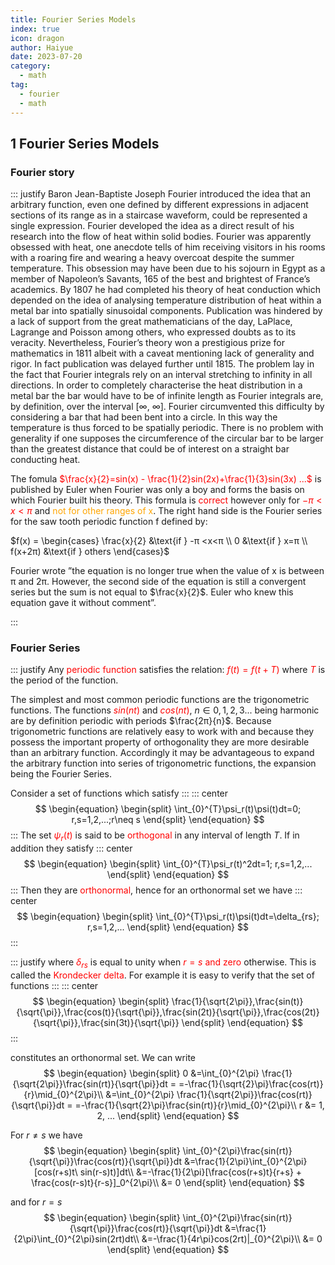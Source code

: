 ```yaml
---
title: Fourier Series Models
index: true
icon: dragon
author: Haiyue
date: 2023-07-20
category:
  - math
tag:
  - fourier
  - math
---
```


## 1 Fourier Series Models
### Fourier story
::: justify
Baron Jean-Baptiste Joseph Fourier introduced the idea that an arbitrary function, even one defined by different expressions in adjacent sections of its range as in a staircase waveform, could be represented a single expression. Fourier developed the idea as a direct result of his research into the flow of heat within solid bodies. 
Fourier was apparently obsessed with heat, one anecdote tells of him receiving visitors in his rooms with a roaring fire and wearing a heavy overcoat despite the summer temperature. This obsession may have been due to his sojourn in Egypt as a member of Napoleon’s Savants, 165 of the best and brightest of France’s academics.
By 1807 he had completed his theory of heat conduction which depended on the idea of analysing temperature distribution of heat within a metal bar into spatially sinusoidal components. Publication was hindered by a lack of support from the great mathematicians of the day, LaPlace, Lagrange and Poisson among others, who expressed doubts as to its veracity. Nevertheless, Fourier’s theory won a prestigious prize for mathematics in 1811 albeit with a caveat mentioning lack of generality and rigor. In fact publication was delayed further until 1815.
The problem lay in the fact that Fourier integrals rely on an interval stretching to infinity in all directions. In order to completely characterise the heat distribution in a metal bar the bar would have to be of infinite length as Fourier integrals are, by definition, over the interval [∞, ∞]. Fourier circumvented this difficulty by considering a bar that had been bent into a circle. In this way the temperature is thus forced to be spatially periodic. There is no problem with generality if one supposes the circumference of the circular bar to be larger than the greatest distance that could be of interest on a straight bar conducting heat.


The fomula <span style="color:red">$\frac{x}{2}=sin(x) - \frac{1}{2}sin(2x)+\frac{1}{3}sin(3x) ...$ </span>is published by Euler when Fourier was only a boy and forms the basis on which Fourier built his theory.
This formula is <span style="color:red">correct</span> however only for <span style="color:red">$−π < x < π$</span> and <span style="color:orange">not for other ranges of x</span>. The right hand side is the Fourier series for the saw tooth periodic function f defined by:

$f(x) = \begin{cases}
   \frac{x}{2} &\text{if } -π <x<π \\
   0 &\text{if } x=π \\
   f(x+2π) &\text{if } others
\end{cases}$

Fourier wrote ”the equation is no longer true when the value of x is between π and 2π.
However, the second side of the equation is still a convergent series but the sum is not equal to $\frac{x}{2}$. Euler who knew this equation gave it without comment”.

::: 

### Fourier Series
::: justify
Any <span style="color:red">periodic function</span> satisfies the relation: <span style="color:red">$f(t) = f(t + T)$</span> where <span style="color:red">$T$</span> is the period of the function.

The simplest and most common periodic functions are the trigonometric functions. The functions <span style="color:red">$sin(nt)$</span> and <span style="color:red">$cos(nt)$</span>, $n ∈ 0, 1, 2, 3...$ being harmonic are by definition periodic with periods $\frac{2π}{n}$. Because trigonometric functions are relatively easy to work with and because they possess the important property of orthogonality they are more desirable than an arbitrary function. Accordingly it may be advantageous to expand the arbitrary function into series of trigonometric functions, the expansion being the Fourier Series.


Consider a set of functions which satisfy
:::
::: center
$$
\begin{equation}
\begin{split}
\int_{0}^{T}\psi_r(t)\psi(t)dt=0; r,s=1,2,...;r\neq s
\end{split}
\end{equation}
$$
:::
The set <span style="color:red">$\psi_r(t)$</span> is said to be <span style="color:red">orthogonal</span> in any interval of length $T$. If in addition they satisfy
::: center
$$
\begin{equation}
\begin{split}
\int_{0}^{T}\psi_r(t)^2dt=1; r,s=1,2,...
\end{split}
\end{equation}
$$
:::
Then they are <span style="color:red">orthonormal</span>, hence for an orthonormal set we have
::: center
$$
\begin{equation}
\begin{split}
\int_{0}^{T}\psi_r(t)\psi(t)dt=\delta_{rs}; r,s=1,2,...
\end{split}
\end{equation}
$$
:::

::: justify
where <span style="color:red">$\delta_{rs}$</span> is equal to unity when <span style="color:red">$r=s$ and zero</span> otherwise. This is called the <span style="color:red">Krondecker delta</span>. For example it is easy to verify that the set of functions
:::
::: center
$$
\begin{equation}
\begin{split}
\frac{1}{\sqrt{2\pi}},\frac{sin(t)}{\sqrt{\pi}},\frac{cos(t)}{\sqrt{\pi}},\frac{sin(2t)}{\sqrt{\pi}},\frac{cos(2t)}{\sqrt{\pi}},\frac{sin(3t)}{\sqrt{\pi}}
\end{split}
\end{equation}
$$
:::

constitutes an orthonormal set. We can write
$$
\begin{equation}
\begin{split}
   0 &=\int_{0}^{2\pi} \frac{1}{\sqrt{2\pi}}\frac{sin(rt)}{\sqrt{\pi}}dt = =-\frac{1}{\sqrt{2}\pi}\frac{cos(rt)}{r}\mid_{0}^{2\pi}\\
   &=\int_{0}^{2\pi} \frac{1}{\sqrt{2\pi}}\frac{cos(rt)}{\sqrt{\pi}}dt = =-\frac{1}{\sqrt{2}\pi}\frac{sin(rt)}{r}\mid_{0}^{2\pi}\\
   r &= 1, 2, ...
\end{split}
\end{equation}
$$

For $r \neq s$ we have
$$
\begin{equation}
\begin{split}
   \int_{0}^{2\pi}\frac{sin(rt)}{\sqrt{\pi}}\frac{cos(rt)}{\sqrt{\pi}}dt &=\frac{1}{2\pi}\int_{0}^{2\pi}[cos(r+s)t\ sin(r-s)t)]dt\\
   &=-\frac{1}{2\pi}[\frac{cos(r+s)t}{r+s} + \frac{cos(r-s)t}{r-s}]_0^{2\pi}\\
   &= 0
\end{split}
\end{equation}
$$

and for $r = s$
$$
\begin{equation}
\begin{split}
   \int_{0}^{2\pi}\frac{sin(rt)}{\sqrt{\pi}}\frac{cos(rt)}{\sqrt{\pi}}dt &=\frac{1}{2\pi}\int_{0}^{2\pi}sin(2rt)dt\\
   &=-\frac{1}{4r\pi}cos(2rt)|_{0}^{2\pi}\\
   &= 0
\end{split}
\end{equation}
$$